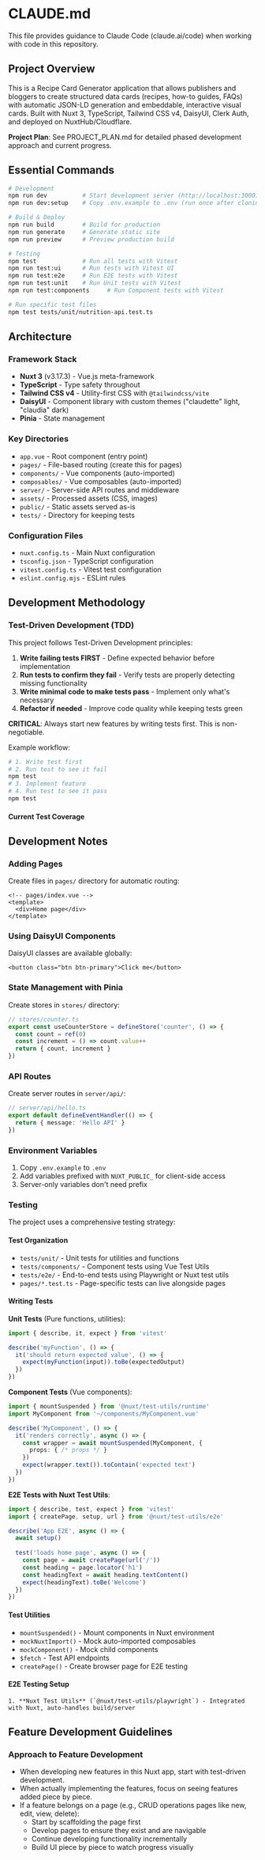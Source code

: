 # CLAUDE.md

This file provides guidance to Claude Code (claude.ai/code) when working with code in this repository.

## Project Overview

This is a Recipe Card Generator application that allows publishers and bloggers to create structured data cards (recipes, how-to guides, FAQs) with automatic JSON-LD generation and embeddable, interactive visual cards. Built with Nuxt 3, TypeScript, Tailwind CSS v4, DaisyUI, Clerk Auth, and deployed on NuxtHub/Cloudflare.

**Project Plan**: See PROJECT_PLAN.md for detailed phased development approach and current progress.

## Essential Commands

```bash
# Development
npm run dev          # Start development server (http://localhost:3000)
npm run dev:setup    # Copy .env.example to .env (run once after cloning)

# Build & Deploy
npm run build        # Build for production
npm run generate     # Generate static site
npm run preview      # Preview production build

# Testing
npm test             # Run all tests with Vitest
npm run test:ui      # Run tests with Vitest UI
npm run test:e2e     # Run E2E tests with Vitest
npm run test:unit    # Run Unit tests with Vitest
npm run test:components     # Run Component tests with Vitest

# Run specific test files
npm test tests/unit/nutrition-api.test.ts
```

## Architecture

### Framework Stack
- **Nuxt 3** (v3.17.3) - Vue.js meta-framework
- **TypeScript** - Type safety throughout
- **Tailwind CSS v4** - Utility-first CSS with `@tailwindcss/vite`
- **DaisyUI** - Component library with custom themes ("claudette" light, "claudia" dark)
- **Pinia** - State management

### Key Directories
- `app.vue` - Root component (entry point)
- `pages/` - File-based routing (create this for pages)
- `components/` - Vue components (auto-imported)
- `composables/` - Vue composables (auto-imported)
- `server/` - Server-side API routes and middleware
- `assets/` - Processed assets (CSS, images)
- `public/` - Static assets served as-is
- `tests/` - Directory for keeping tests

### Configuration Files
- `nuxt.config.ts` - Main Nuxt configuration
- `tsconfig.json` - TypeScript configuration
- `vitest.config.ts` - Vitest test configuration
- `eslint.config.mjs` - ESLint rules

## Development Methodology

### Test-Driven Development (TDD)
This project follows Test-Driven Development principles:
1. **Write failing tests FIRST** - Define expected behavior before implementation
2. **Run tests to confirm they fail** - Verify tests are properly detecting missing functionality
3. **Write minimal code to make tests pass** - Implement only what's necessary
4. **Refactor if needed** - Improve code quality while keeping tests green

**CRITICAL**: Always start new features by writing tests first. This is non-negotiable.

Example workflow:
```bash
# 1. Write test first
# 2. Run test to see it fail
npm test
# 3. Implement feature
# 4. Run test to see it pass
npm test
```

#### Current Test Coverage

## Development Notes

### Adding Pages
Create files in `pages/` directory for automatic routing:
```vue
<!-- pages/index.vue -->
<template>
  <div>Home page</div>
</template>
```

### Using DaisyUI Components
DaisyUI classes are available globally:
```vue
<button class="btn btn-primary">Click me</button>
```

### State Management with Pinia
Create stores in `stores/` directory:
```typescript
// stores/counter.ts
export const useCounterStore = defineStore('counter', () => {
  const count = ref(0)
  const increment = () => count.value++
  return { count, increment }
})
```

### API Routes
Create server routes in `server/api/`:
```typescript
// server/api/hello.ts
export default defineEventHandler(() => {
  return { message: 'Hello API' }
})
```

### Environment Variables
1. Copy `.env.example` to `.env`
2. Add variables prefixed with `NUXT_PUBLIC_` for client-side access
3. Server-only variables don't need prefix

### Testing

The project uses a comprehensive testing strategy:

#### Test Organization
- `tests/unit/` - Unit tests for utilities and functions
- `tests/components/` - Component tests using Vue Test Utils
- `tests/e2e/` - End-to-end tests using Playwright or Nuxt test utils
- `pages/*.test.ts` - Page-specific tests can live alongside pages

#### Writing Tests

**Unit Tests** (Pure functions, utilities):
```typescript
import { describe, it, expect } from 'vitest'

describe('myFunction', () => {
  it('should return expected value', () => {
    expect(myFunction(input)).toBe(expectedOutput)
  })
})
```

**Component Tests** (Vue components):
```typescript
import { mountSuspended } from '@nuxt/test-utils/runtime'
import MyComponent from '~/components/MyComponent.vue'

describe('MyComponent', () => {
  it('renders correctly', async () => {
    const wrapper = await mountSuspended(MyComponent, {
      props: { /* props */ }
    })
    expect(wrapper.text()).toContain('expected text')
  })
})
```

**E2E Tests with Nuxt Test Utils**:
```typescript
import { describe, test, expect } from 'vitest'
import { createPage, setup, url } from '@nuxt/test-utils/e2e'

describe('App E2E', async () => {
  await setup()
  
  test('loads home page', async () => {
    const page = await createPage(url('/'))
    const heading = page.locator('h1')
    const headingText = await heading.textContent()
    expect(headingText).toBe('Welcome')
  })
})
```

#### Test Utilities
- `mountSuspended()` - Mount components in Nuxt environment
- `mockNuxtImport()` - Mock auto-imported composables
- `mockComponent()` - Mock child components
- `$fetch` - Test API endpoints
- `createPage()` - Create browser page for E2E testing

#### E2E Testing Setup
```
1. **Nuxt Test Utils** (`@nuxt/test-utils/playwright`) - Integrated with Nuxt, auto-handles build/server
```

## Feature Development Guidelines

### Approach to Feature Development
- When developing new features in this Nuxt app, start with test-driven development.
- When actually implementing the features, focus on seeing features added piece by piece.
- If a feature belongs on a page (e.g., CRUD operations pages like new, edit, view, delete):
  - Start by scaffolding the page first
  - Develop pages to ensure they exist and are navigable
  - Continue developing functionality incrementally
  - Build UI piece by piece to watch progress visually